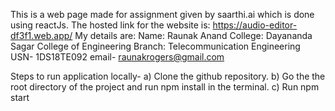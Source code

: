 This is a web page made for assignment given by saarthi.ai which is done using reactJs. 
The hosted link for the website is: https://audio-editor-df3f1.web.app/
My details are:
Name: Raunak Anand
College: Dayananda Sagar College of Engineering
Branch: Telecommunication Engineering
USN- 1DS18TE092
email- raunakrogers@gmail.com

Steps to run application locally-
a) Clone the github repository.
b) Go the the root directory of the project and run npm install in the terminal.
c) Run npm start 
